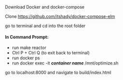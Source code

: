 Download Docker and docker-compose

Clone https://github.com/itshady/docker-compose-elm

go to terminal and cd into the root folder

#### In Command Prompt: ####
* run make reactor
* Ctrl P + Ctrl Q (to exit back to terminal)
* run docker ps
* run docker exec -it ***container name*** /mnt/optimize.sh

go to localhost:8000 and navigate to build/index.html
